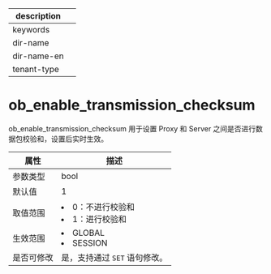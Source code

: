|description||
|---|---|
|keywords||
|dir-name||
|dir-name-en||
|tenant-type||

# ob_enable_transmission_checksum

ob_enable_transmission_checksum 用于设置 Proxy 和 Server 之间是否进行数据包校验和，设置后实时生效。

| **属性**  |                                                    **描述**                                                    |
|---------|--------------------------------------------------------------------------------------------------------------|
| 参数类型    | bool                      |
| 默认值     | 1                         |
| 取值范围    | <li> 0：不进行校验和   <li> 1：进行校验和    |
| 生效范围    | <li> GLOBAL   <li> SESSION      |
| 是否可修改  | 是，支持通过 `SET` 语句修改。 |
